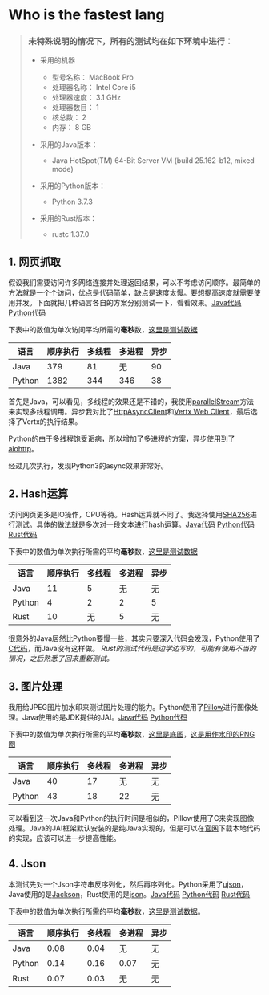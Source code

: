 # Who is the fastest lang
> ### 未特殊说明的情况下，所有的测试均在如下环境中进行：
> + 采用的机器
>   - 型号名称：	MacBook Pro
>   - 处理器名称：	Intel Core i5
>   - 处理器速度：	3.1 GHz
>   - 处理器数目：	1
>   - 核总数：	2
>   - 内存：	8 GB
>
> + 采用的Java版本：
>   - Java HotSpot(TM) 64-Bit Server VM (build 25.162-b12, mixed mode)
> + 采用的Python版本：
>   - Python 3.7.3
> + 采用的Rust版本：
>   - rustc 1.37.0



## 1. 网页抓取

假设我们需要访问许多网络连接并处理返回结果，可以不考虑访问顺序。最简单的方法就是一个个访问，优点是代码简单，缺点是速度太慢。要想提高速度就需要使用并发。下面就把几种语言各自的方案分别测试一下，看看效果。[Java代码](https://github.com/sillyemperor/whoisthefastestlang/blob/master/java/wsfl/src/main/java/wsfl/Crawler.java) [Python代码](https://github.com/sillyemperor/whoisthefastestlang/blob/master/python/wsfl/crawl_links.py)

下表中的数值为单次访问平均所需的**毫秒**数，[这里是测试数据](https://github.com/sillyemperor/whoisthefastestlang/blob/master/data/links.txt)

| 语言 | 顺序执行 | 多线程 | 多进程 | 异步 |
| --- | --- | --- | ---| --- |
| Java | 379 | 81 | 无 | 90 |
| Python | 1382 | 344 | 346 | 38 |

首先是Java，可以看见，多线程的效果还是不错的，我使用[parallelStream](https://docs.oracle.com/javase/8/docs/api/java/util/Collection.html#parallelStream--)方法来实现多线程调用。异步我对比了[HttpAsyncClient](https://hc.apache.org/httpcomponents-asyncclient-dev/index.html)和[Vertx Web Client](https://vertx.io/docs/vertx-web-client/java/)，最后选择了Vertx的执行结果。

Python的由于多线程饱受诟病，所以增加了多进程的方案，异步使用到了[aiohttp](https://github.com/aio-libs/aiohttp)。

经过几次执行，发现Python3的async效果非常好。

## 2. Hash运算

访问网页更多是IO操作，CPU等待。Hash运算就不同了。我选择使用[SHA256](https://baike.baidu.com/item/sha256)进行测试。具体的做法就是多次对一段文本进行hash运算。[Java代码](https://github.com/sillyemperor/whoisthefastestlang/blob/master/java/wsfl/src/main/java/wsfl/Hash.java) [Python代码](https://github.com/sillyemperor/whoisthefastestlang/blob/master/python/wsfl/hash.py) [Rust代码](https://github.com/sillyemperor/whoisthefastestlang/blob/master/rust/hash/src/main.rs)

下表中的数值为单次执行所需的平均**毫秒**数，[这里是测试数据](https://github.com/sillyemperor/whoisthefastestlang/blob/master/data/xyj.txt)

| 语言 | 顺序执行 | 多线程 | 多进程 | 异步 |
| --- | --- | --- | ---| --- |
| Java | 11 | 5 | 无 | 无 |
| Python | 4 | 2 | 2 | 5 |
| Rust | 10 | 无 | 5 | 无 |

很意外的Java居然比Python要慢一些，其实只要深入代码会发现，Python使用了[C代码](https://github.com/python/cpython/blob/master/Modules/clinic/sha256module.c.h)，而Java没有这样做。
*Rust的测试代码是边学边写的，可能有使用不当的情况，之后熟悉了回来重新测试。*

## 3. 图片处理

我用给JPEG图片加水印来测试图片处理的能力。Python使用了[Pillow](https://python-pillow.org/)进行图像处理。Java使用的是JDK提供的JAI。[Java代码](https://github.com/sillyemperor/whoisthefastestlang/blob/master/java/wsfl/src/main/java/wsfl/Watermark.java) [Python代码](https://github.com/sillyemperor/whoisthefastestlang/blob/master/python/wsfl/watermark.py)

下表中的数值为单次执行所需的平均**毫秒**数，[这里是底图](https://github.com/sillyemperor/whoisthefastestlang/blob/master/data/lena512color.jpg)，[这是用作水印的PNG图](https://github.com/sillyemperor/whoisthefastestlang/blob/master/data/stamp.png)

| 语言 | 顺序执行 | 多线程 | 多进程 | 异步 |
| --- | --- | --- | ---| --- |
| Java | 40 | 17 | 无 | 无 |
| Python | 43 | 18 | 22 | 无 |

可以看到这一次Java和Python的执行时间是相似的，Pillow使用了C来实现图像处理。Java的JAI框架默认安装的是纯Java实现的，但是可以在[官网](https://www.oracle.com/technetwork/java/install-jai-imageio-1-0-01-139659.html#PlatformRequirements)下载本地代码的实现，应该可以进一步提高性能。

## 4. Json

本测试先对一个Json字符串反序列化，然后再序列化。Python采用了[ujson](https://pypi.org/project/ujson/)，Java使用的是[Jackson](https://github.com/FasterXML/jackson-databind)，Rust使用的是[json](https://docs.rs/json/0.12.0/json/)。[Java代码](https://github.com/sillyemperor/whoisthefastestlang/blob/master/java/wsfl/src/main/java/wsfl/Json.java) [Python代码](https://github.com/sillyemperor/whoisthefastestlang/blob/master/python/wsfl/json_mix.py) [Rust代码](https://github.com/sillyemperor/whoisthefastestlang/blob/master/rust/json-mix/src/main.rs)

下表中的数值为单次执行所需的平均**毫秒**数，[这里是测试数据](https://github.com/sillyemperor/whoisthefastestlang/blob/master/data/big.json)。

| 语言 | 顺序执行 | 多线程 | 多进程 | 异步 |
| --- | --- | --- | ---| --- |
| Java | 0.08 | 0.04 | 无 | 无 |
| Python | 0.14 | 0.16 | 0.07 | 无 |
| Rust | 0.07 | 0.03 | 无 | 无 |





